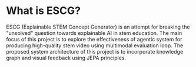 # What is ESCG? 
ESCG (Explainable STEM Concept Generator) is an attempt for breaking the "unsolved" question towards explainable AI in stem education. The main focus of this project is to explore the effectiveness of agentic system for producing high-quality stem
video using multimodal evaluation loop. The proposed system architecture of this project is to incorporate knowledge graph and visual feedback using JEPA principles.

